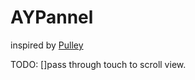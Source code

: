# AYPannel

inspired by [Pulley](https://github.com/52inc/Pulley)


TODO:
[]pass through touch to scroll view.

